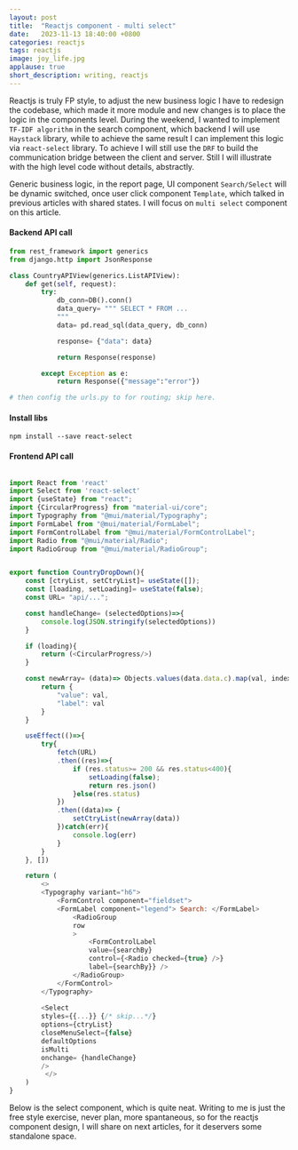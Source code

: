 ```yaml
---
layout: post
title:  "Reactjs component - multi select"
date:   2023-11-13 18:40:00 +0800
categories: reactjs
tags: reactjs
image: joy_life.jpg
applause: true
short_description: writing, reactjs
--- 
```



<div markdown="1" id="text">

Reactjs is truly FP style, to adjust the new business logic I have to redesign the codebase, which made it more module and new changes is to place the logic in the components level. During the weekend, I wanted to implement `TF-IDF algorithm` in the search component, which backend I will use `Haystack` library, while to achieve the same result I can implement this logic via `react-select` library. To achieve I will still use the `DRF` to build the communication bridge between the client and server. Still I will illustrate with the high level code without details, abstractly. 

Generic business logic, in the report page, UI component `Search/Select` will be dynamic switched, once user click component `Template`, which talked in previous articles with shared states. I will focus on `multi select` component on this article. 


#### Backend API call 
```python
from rest_framework import generics 
from django.http import JsonResponse

class CountryAPIView(generics.ListAPIView):
    def get(self, request):
        try:
            db_conn=DB().conn() 
            data_query= """ SELECT * FROM ...
            """
            data= pd.read_sql(data_query, db_conn)

            response= {"data": data}

            return Response(response)

        except Exception as e:
            return Response({"message":"error"})

# then config the urls.py to for routing; skip here. 
```

#### Install libs
```shell 
npm install --save react-select
```

#### Frontend API call 
```javascript

import React from 'react'
import Select from 'react-select'
import {useState} from "react";
import {CircularProgress} from "material-ui/core";
import Typography from "@mui/material/Typography";
import FormLabel from "@mui/material/FormLabel";
import FormControlLabel from "@mui/material/FormControlLabel";
import Radio from "@mui/material/Radio";
import RadioGroup from "@mui/material/RadioGroup";


export function CountryDropDown(){
    const [ctryList, setCtryList]= useState([]);
    const [loading, setLoading]= useState(false);
    const URL= "api/...";

    const handleChange= (selectedOptions)=>{
        console.log(JSON.stringify(selectedOptions))
    }

    if (loading){
        return (<CircularProgress/>)
    }

    const newArray= (data)=> Objects.values(data.data.c).map(val, index)=>{
        return {
            "value": val, 
            "label": val
        }
    }

    useEffect(()=>{
        try{
            fetch(URL)
            .then((res)=>{
                if (res.status>= 200 && res.status<400){
                    setLoading(false);
                    return res.json()
                }else(res.status)
            })
            .then((data)=> {
                setCtryList(newArray(data))
            })catch(err){
                console.log(err)
            }
        }
    }, [])

    return (
        <>
        <Typography variant="h6"> 
            <FormControl component="fieldset">
            <FormLabel component="legend"> Search: </FormLabel>
                <RadioGroup
                row 
                >
                    <FormControlLabel 
                    value={searchBy}
                    control={<Radio checked={true} />}
                    label={searchBy}} />
                </RadioGroup>
            </FormControl>
        </Typography>
       
        <Select 
        styles={{...}} {/* skip...*/}
        options={ctryList}
        closeMenuSelect={false}
        defaultOptions
        isMulti
        onchange= {handleChange}
        />
         </>
    )
}
```

Below is the select component, which is quite neat. Writing to me is just the free style exercise, never plan, more spantaneous, so for the reactjs component design, I will share on next articles, for it deservers some standalone space. 

</div>